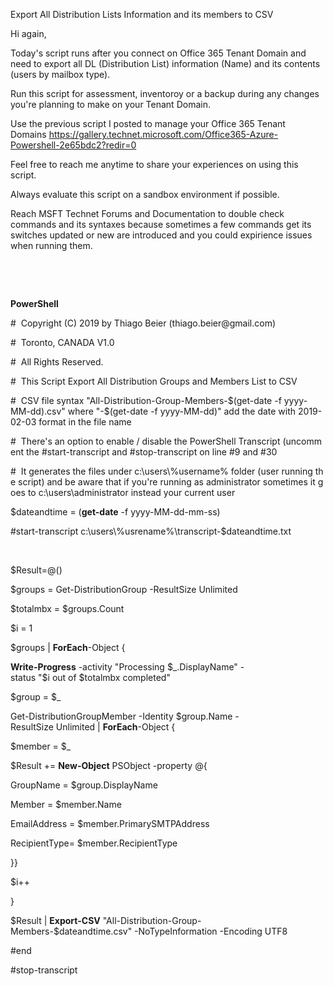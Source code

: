 Export All Distribution Lists Information and its members to CSV

Hi again,

Today's script runs after you connect on Office 365 Tenant Domain and need to
export all DL (Distribution List) information (Name) and its contents (users by
mailbox type).

Run this script for assessment, inventoroy or a backup during any changes you're
planning to make on your Tenant Domain.

Use the previous script I posted to manage your Office 365 Tenant
Domains <https://gallery.technet.microsoft.com/Office365-Azure-Powershell-2e65bdc2?redir=0>

Feel free to reach me anytime to share your experiences on using this script.

Always evaluate this script on a sandbox environment if possible.

Reach MSFT Technet Forums and Documentation to double check commands and its
syntaxes because sometimes a few commands get its switches updated or new are
introduced and you could expirience issues when running them.

 

 

**PowerShell**

\#  Copyright (C) 2019 by Thiago Beier (thiago.beier\@gmail.com)   

\#  Toronto, CANADA V1.0 

\#  All Rights Reserved.   

\#  This Script Export All Distribution Groups and Members List to CSV 

\#  CSV file syntax "All-Distribution-Group-Members-\$(get-date -f yyyy-MM-dd).csv" where "-\$(get-date -f yyyy-MM-dd)" add the date with 2019-02-03 format in the file name 

\#  There's an option to enable / disable the PowerShell Transcript (uncomment the \#start-transcript and \#stop-transcript on line \#9 and \#30  

\#  It generates the files under c:\\users\\%username% folder (user running the script) and be aware that if you're running as administrator sometimes it goes to c:\\users\\administrator instead your current user 

\$dateandtime = (**get-date** -f yyyy-MM-dd-mm-ss) 

\#start-transcript c:\\users\\%usrename%\\transcript-\$dateandtime.txt 

 

\$Result=\@() 

\$groups = Get-DistributionGroup -ResultSize Unlimited 

\$totalmbx = \$groups.Count 

\$i = 1  

\$groups \| **ForEach**-Object { 

**Write-Progress** -activity "Processing \$_.DisplayName" -status "\$i out of \$totalmbx completed" 

\$group = \$_ 

Get-DistributionGroupMember -Identity \$group.Name -ResultSize Unlimited \| **ForEach**-Object { 

\$member = \$_ 

\$Result += **New-Object** PSObject -property \@{  

GroupName = \$group.DisplayName 

Member = \$member.Name 

EmailAddress = \$member.PrimarySMTPAddress 

RecipientType= \$member.RecipientType 

}} 

\$i++ 

} 

\$Result \| **Export-CSV** "All-Distribution-Group-Members-\$dateandtime.csv" -NoTypeInformation -Encoding UTF8 

\#end 

\#stop-transcript

 
